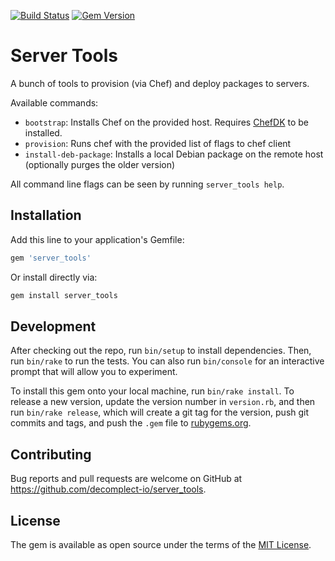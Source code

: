 [![Build Status](https://travis-ci.org/decomplect-io/server_tools.svg?branch=master)](https://travis-ci.org/decomplect-io/server_tools)
[![Gem Version](https://badge.fury.io/rb/server_tools.svg)](http://badge.fury.io/rb/server_tools)
# Server Tools

A bunch of tools to provision (via Chef) and deploy packages to servers.

Available commands:

- `bootstrap`: Installs Chef on the provided host. Requires [ChefDK](https://downloads.chef.io/chef-dk/) to be installed.
- `provision`: Runs chef with the provided list of flags to chef client
- `install-deb-package`: Installs a local Debian package on the remote host (optionally purges the older version)

All command line flags can be seen by running `server_tools help`.

## Installation

Add this line to your application's Gemfile:

```ruby
gem 'server_tools'
```

Or install directly via:
```ruby
gem install server_tools
```

## Development

After checking out the repo, run `bin/setup` to install dependencies. Then, run `bin/rake` to run the tests. You can also run `bin/console` for an interactive prompt that will allow you to experiment.

To install this gem onto your local machine, run `bin/rake install`. To release a new version, update the version number in `version.rb`, and then run `bin/rake release`, which will create a git tag for the version, push git commits and tags, and push the `.gem` file to [rubygems.org](https://rubygems.org).

## Contributing

Bug reports and pull requests are welcome on GitHub at https://github.com/decomplect-io/server_tools.

## License

The gem is available as open source under the terms of the [MIT License](http://opensource.org/licenses/MIT).
